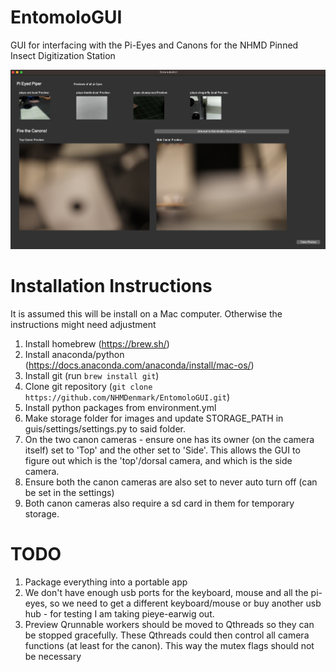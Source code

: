 # EntomoloGUI
GUI for interfacing with the Pi-Eyes and Canons for the NHMD Pinned Insect Digitization Station

![plot](./media/gui.png)

# Installation Instructions
It is assumed this will be install on a Mac computer. Otherwise the instructions might need adjustment
1. Install homebrew (https://brew.sh/)
2. Install anaconda/python (https://docs.anaconda.com/anaconda/install/mac-os/)
3. Install git (run `brew install git`)
4. Clone git repository (`git clone https://github.com/NHMDenmark/EntomoloGUI.git`)
5. Install python packages from environment.yml
6. Make storage folder for images and update STORAGE_PATH in guis/settings/settings.py to said folder.
7. On the two canon cameras - ensure one has its owner (on the camera itself) set to 'Top' and the other set to 'Side'. This allows the GUI to figure out which is the 'top'/dorsal camera, and which is the side camera.
8. Ensure both the canon cameras are also set to never auto turn off (can be set in the settings)
9. Both canon cameras also require a sd card in them for temporary storage.


# TODO
1. Package everything into a portable app
2. We don't have enough usb ports for the keyboard, mouse and all the pi-eyes, so we need to get a different keyboard/mouse or buy another usb hub - for testing I am taking pieye-earwig out. 
3. Preview Qrunnable workers should be moved to Qthreads so they can be stopped gracefully. These Qthreads could then control all camera functions (at least for the canon). This way the mutex flags should not be necessary